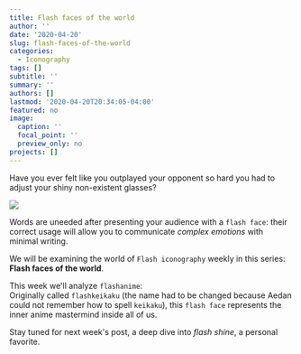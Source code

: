 ```yaml
---
title: Flash faces of the world
author: ''
date: '2020-04-20'
slug: flash-faces-of-the-world
categories:
  - Iconography
tags: []
subtitle: ''
summary: ''
authors: []
lastmod: '2020-04-20T20:34:05-04:00'
featured: no
image:
  caption: ''
  focal_point: ''
  preview_only: no
projects: []
---
```


Have you ever felt like you outplayed your opponent so hard you had to adjust your shiny non-existent glasses?

![](/post/2020-04-20-flash-faces-of-the-world_files/flashkeikakucropped.png)

Words are uneeded after presenting your audience with a `flash face`: their correct usage will allow you to communicate *complex emotions* with minimal writing.  

We will be examining the world of `Flash iconography` weekly in this series: **Flash faces of the world**.  

This week we'll analyze `flashanime`:  
Originally called `flashkeikaku` (the name had to be changed because Aedan could not remember how to spell `keikaku`), this `flash face` represents the inner anime mastermind inside all of us.

Stay tuned for next week's post, a deep dive into _flash shine_, a personal favorite.
